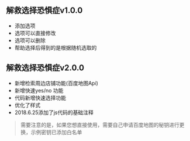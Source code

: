 ## 解救选择恐惧症v1.0.0
- 添加选项
- 选项可以直接修改
- 选项可以删除
- 帮助选择后得到的是根据随机选取的

## 解救选择恐惧症v2.0.0
- 新增检索周边店铺功能(百度地图Api)
- 新增快速yes/no 功能
- 代码新增快速选择功能
- 优化了样式
- 2018.6.25添加了js代码的基础注释
> 需要注意的是，如果您想直接使用，需要自己申请百度地图的秘钥进行更换，示例密钥已添加白名单
